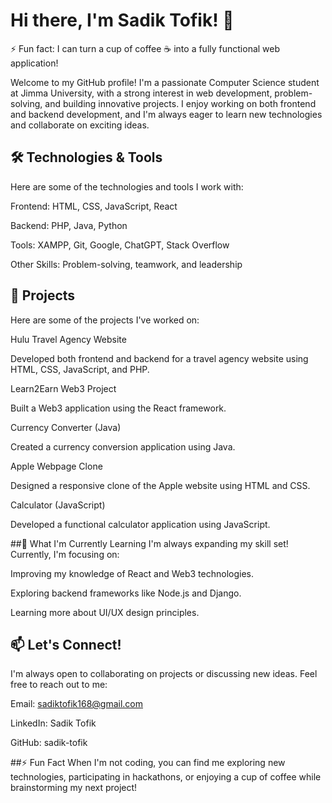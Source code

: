 # Hi there, I'm Sadik Tofik! 👋


⚡ Fun fact: I can turn a cup of coffee ☕ into a fully functional web application!

Welcome to my GitHub profile! I'm a passionate Computer Science student at Jimma University, with a strong interest in web development, problem-solving, and building innovative projects. I enjoy working on both frontend and backend development, and I'm always eager to learn new technologies and collaborate on exciting ideas.

## 🛠️ Technologies & Tools
Here are some of the technologies and tools I work with:

Frontend: HTML, CSS, JavaScript, React

Backend: PHP, Java, Python

Tools: XAMPP, Git, Google, ChatGPT, Stack Overflow

Other Skills: Problem-solving, teamwork, and leadership

## 🚀 Projects
Here are some of the projects I've worked on:

Hulu Travel Agency Website

Developed both frontend and backend for a travel agency website using HTML, CSS, JavaScript, and PHP.

Learn2Earn Web3 Project

Built a Web3 application using the React framework.

Currency Converter (Java)

Created a currency conversion application using Java.

Apple Webpage Clone

Designed a responsive clone of the Apple website using HTML and CSS.

Calculator (JavaScript)

Developed a functional calculator application using JavaScript.

##🌱 What I'm Currently Learning
I'm always expanding my skill set! Currently, I'm focusing on:

Improving my knowledge of React and Web3 technologies.

Exploring backend frameworks like Node.js and Django.

Learning more about UI/UX design principles.

## 📫 Let's Connect!
I'm always open to collaborating on projects or discussing new ideas. Feel free to reach out to me:

Email: sadiktofik168@gmail.com

LinkedIn: Sadik Tofik

GitHub: sadik-tofik

##⚡ Fun Fact
When I'm not coding, you can find me exploring new technologies, participating in hackathons, or enjoying a cup of coffee while brainstorming my next project!
